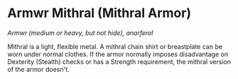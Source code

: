 # Armwr Mithral (Mithral Armor)

*Armwr (medium or heavy, but not hide), anarferol*

Mithral is a light, flexible metal. A mithral chain shirt or breastplate can be worn under normal clothes. If the armor normally imposes disadvantage on Dexterity (Stealth) checks or has a Strength requirement, the mithral version of the armor doesn't.